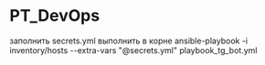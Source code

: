 # PT_DevOps
заполнить secrets.yml
выполнить в корне ansible-playbook -i inventory/hosts --extra-vars "@secrets.yml" playbook_tg_bot.yml 
